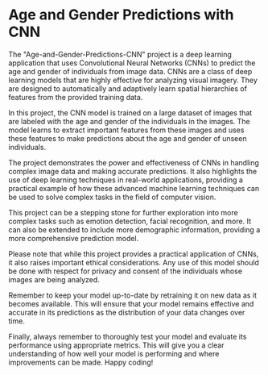 # Age and Gender Predictions with CNN

The "Age-and-Gender-Predictions-CNN" project is a deep learning application that uses Convolutional Neural Networks (CNNs) to predict the age and gender of individuals from image data. CNNs are a class of deep learning models that are highly effective for analyzing visual imagery. They are designed to automatically and adaptively learn spatial hierarchies of features from the provided training data.

In this project, the CNN model is trained on a large dataset of images that are labeled with the age and gender of the individuals in the images. The model learns to extract important features from these images and uses these features to make predictions about the age and gender of unseen individuals.

The project demonstrates the power and effectiveness of CNNs in handling complex image data and making accurate predictions. It also highlights the use of deep learning techniques in real-world applications, providing a practical example of how these advanced machine learning techniques can be used to solve complex tasks in the field of computer vision.

This project can be a stepping stone for further exploration into more complex tasks such as emotion detection, facial recognition, and more. It can also be extended to include more demographic information, providing a more comprehensive prediction model.

Please note that while this project provides a practical application of CNNs, it also raises important ethical considerations. Any use of this model should be done with respect for privacy and consent of the individuals whose images are being analyzed.

Remember to keep your model up-to-date by retraining it on new data as it becomes available. This will ensure that your model remains effective and accurate in its predictions as the distribution of your data changes over time.

Finally, always remember to thoroughly test your model and evaluate its performance using appropriate metrics. This will give you a clear understanding of how well your model is performing and where improvements can be made. Happy coding!
